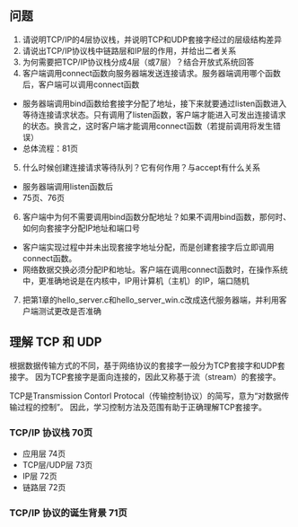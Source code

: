 ## 问题

1. 请说明TCP/IP的4层协议栈，并说明TCP和UDP套接字经过的层级结构差异
2. 请说出TCP/IP协议栈中链路层和IP层的作用，并给出二者关系
3. 为何需要把TCP/IP协议栈分成4层（或7层）？结合开放式系统回答
4. 客户端调用connect函数向服务器端发送连接请求。服务器端调用哪个函数后，客户端可以调用connect函数
  * 服务器端调用bind函数给套接字分配了地址，接下来就要通过listen函数进入等待连接请求状态。只有调用了listen函数，客户端才能进入可发出连接请求的状态。换言之，这时客户端才能调用connect函数（若提前调用将发生错误）
  * 总体流程：81页
5. 什么时候创建连接请求等待队列？它有何作用？与accept有什么关系
  * 服务器端调用listen函数后
  * 75页、76页
6. 客户端中为何不需要调用bind函数分配地址？如果不调用bind函数，那何时、如何向套接字分配IP地址和端口号
  * 客户端实现过程中并未出现套接字地址分配，而是创建套接字后立即调用connect函数。
  * 网络数据交换必须分配IP和地址。客户端在调用connect函数时，在操作系统中，更准确地说是在内核中，IP用计算机（主机）的IP，端口随机
7. 把第1章的hello_server.c和hello_server_win.c改成迭代服务器端，并利用客户端测试更改是否准确

## 理解 TCP 和 UDP

根据数据传输方式的不同，基于网络协议的套接字一般分为TCP套接字和UDP套接字。
因为TCP套接字是面向连接的，因此又称基于流（stream）的套接字。

TCP是Transmission Contorl Protocal（传输控制协议）的简写，意为“对数据传输过程的控制”。
因此，学习控制方法及范围有助于正确理解TCP套接字。

### TCP/IP 协议栈 70页

* 应用层       74页
* TCP层/UDP层  73页
* IP层        72页
* 链路层       72页

### TCP/IP 协议的诞生背景 71页
